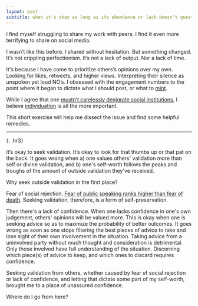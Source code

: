 ```yaml
---
layout: post
subtitle: when it's okay as long as its abundance or lack doesn't question your self-worth
---
```

I find myself struggling to share my work with peers. I find it even more terrifying to share on social media. 

I wasn’t like this before. I shared without hesitation. But something changed. It’s not crippling perfectionism. It’s not a lack of output. Nor a lack of time. 

It's because I have come to prioritize others’s opinions over my own. Looking for likes, retweets, and higher views. Interpreting their silence as unspoken yet loud NO’s. I obsessed with the engagement numbers to the point where it began to dictate what I should post, or what to [mint](https://zora.co/@mrbrookg).

While I agree that one [mustn’t carelessly denigrate social institutions](https://jingunny.medium.com/rule-1-do-not-carelessly-denigrate-social-institutions-or-creative-achievement-jordan-peterson-ba794129af50), I believe [individuation](https://www.verywellmind.com/individuation-3288007) is all the more important.

This short exercise will help me dissect the issue and find some helpful remedies.

---
{: .hr3}

It’s okay to seek validation. It’s okay to look for that thumbs up or that pat on the back. It goes wrong when a) one values others' validation more than self or divine validation, and b) one's self-worth follows the peaks and troughs of the amount of outside validation they've received.

Why seek outside validation in the first place?

Fear of social rejection. [Fear of public speaking ranks higher than fear of death](https://www.mentalhelp.net/blogs/what-we-fear-more-than-death/). Seeking validation, therefore, is a form of self-preservation. 

Then there's a lack of confidence. When one lacks confidence in one's own judgement, others' opinions will be valued more. This is okay when one is seeking advice so as to maximize the probability of better outcomes. It goes wrong as soon as one stops filtering the best pieces of advice to take and lose sight of their own involvement in the situation. Taking advice from a uninvolved party without much thought and consideration is detrimental. Only those involved have full understanding of the situation. Discerning which piece(s) of advice to keep, and which ones to discard requires confidence.

Seeking validation from others, whether caused by fear of social rejection or lack of confidence, and letting that dictate some part of my self-worth, brought me to a place of unassured confidence.

Where do I go from here?
